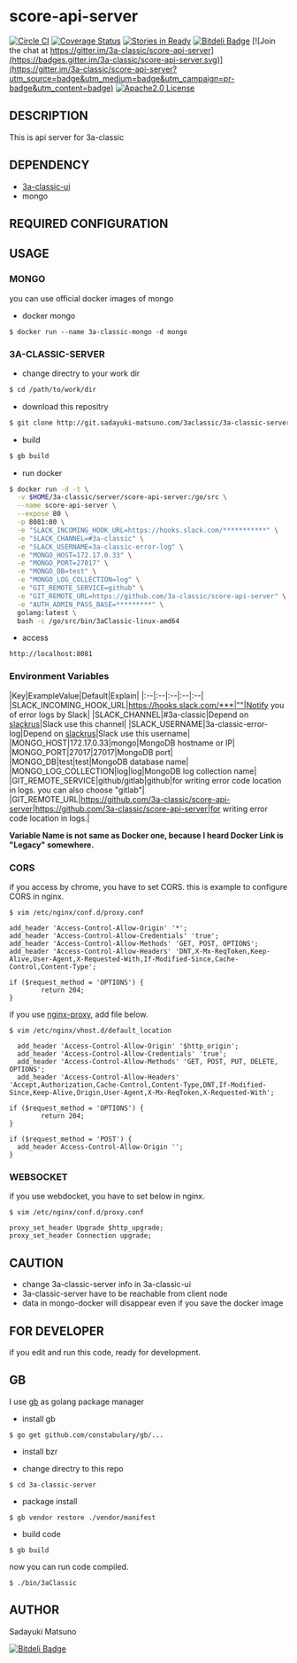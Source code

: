 # score-api-server

[![Circle CI](https://circleci.com/gh/3a-classic/score-api-server.svg?style=shield&circle-token=05ab242168e17f5fd1b442f85002417e6e963a3a)](https://circleci.com/gh/3a-classic/score-api-server)
[![Coverage Status](https://coveralls.io/repos/3a-classic/score-api-server/badge.svg?branch=master&service=github)](https://coveralls.io/github/3a-classic/score-api-server?branch=master)
[![Stories in Ready](https://badge.waffle.io/3a-classic/score-api-server.png?label=ready&title=Ready)](https://waffle.io/3a-classic/score-api-server)
[![Bitdeli Badge](https://d2weczhvl823v0.cloudfront.net/3a-classic/score-api-server/trend.png)](https://bitdeli.com/free "Bitdeli Badge")
[![Join the chat at https://gitter.im/3a-classic/score-api-server](https://badges.gitter.im/3a-classic/score-api-server.svg)](https://gitter.im/3a-classic/score-api-server?utm_source=badge&utm_medium=badge&utm_campaign=pr-badge&utm_content=badge)
[![Apache2.0 License](http://img.shields.io/badge/license-Apache2.0-blue.svg?style=flat)](LICENSE)

## DESCRIPTION

This is api server for 3a-classic

## DEPENDENCY

* [3a-classic-ui](https://github.com/3a-classic/score)
* mongo

## REQUIRED CONFIGURATION


## USAGE

### MONGO

you can use official docker images of mongo

* docker mongo

```
$ docker run --name 3a-classic-mongo -d mongo
```

### 3A-CLASSIC-SERVER

* change directry to your work dir

```bash
$ cd /path/to/work/dir
```

* download this repositry

```bash
$ git clone http://git.sadayuki-matsuno.com/3aclassic/3a-classic-server.git
```

* build

```bash
$ gb build
```

* run docker

```bash
$ docker run -d -t \
  -v $HOME/3a-classic/server/score-api-server:/go/src \
  --name score-api-server \
  --expose 80 \
  -p 8081:80 \
  -e "SLACK_INCOMING_HOOK_URL=https://hooks.slack.com/***********" \
  -e "SLACK_CHANNEL=#3a-classic" \
  -e "SLACK_USERNAME=3a-classic-error-log" \
  -e "MONGO_HOST=172.17.0.33" \
  -e "MONGO_PORT=27017" \
  -e "MONGO_DB=test" \
  -e "MONGO_LOG_COLLECTION=log" \
  -e "GIT_REMOTE_SERVICE=github" \
  -e "GIT_REMOTE_URL=https://github.com/3a-classic/score-api-server" \
  -e "AUTH_ADMIN_PASS_BASE=*********" \
  golang:latest \
  bash -c /go/src/bin/3aClassic-linux-amd64
```

* access

```
http://localhost:8081
```

### Environment Variables

|Key|ExampleValue|Default|Explain|
|:--|:--|:--|:--|:--|
|SLACK_INCOMING_HOOK_URL|https://hooks.slack.com/***|""|Notify you of error logs by Slack|
|SLACK_CHANNEL|#3a-classic|Depend on [slackrus](https://github.com/johntdyer/slackrus)|Slack use this channel|
|SLACK_USERNAME|3a-classic-error-log|Depend on [slackrus](https://github.com/johntdyer/slackrus)|Slack use this username|
|MONGO_HOST|172.17.0.33|mongo|MongoDB hostname or IP|
|MONGO_PORT|27017|27017|MongoDB port|
|MONGO_DB|test|test|MongoDB database name|
|MONGO_LOG_COLLECTION|log|log|MongoDB log collection name|
|GIT_REMOTE_SERVICE|github/gitlab|github|for writing error code location in logs. you can also choose "gitlab"|
|GIT_REMOTE_URL|https://github.com/3a-classic/score-api-server|https://github.com/3a-classic/score-api-server|for writing error code location in logs.|

**Variable Name is not same as Docker one, because I heard Docker Link is "Legacy" somewhere.**

### CORS

if you access by chrome, you have to set CORS.
this is example to configure CORS in nginx.

```
$ vim /etc/nginx/conf.d/proxy.conf

add_header 'Access-Control-Allow-Origin' '*';
add_header 'Access-Control-Allow-Credentials' 'true';
add_header 'Access-Control-Allow-Methods' 'GET, POST, OPTIONS';
add_header 'Access-Control-Allow-Headers' 'DNT,X-Mx-ReqToken,Keep-Alive,User-Agent,X-Requested-With,If-Modified-Since,Cache-Control,Content-Type';

if ($request_method = 'OPTIONS') {
        return 204;
}
```

if you use [nginx-proxy](https://github.com/jwilder/nginx-proxy), add file below.

```
$ vim /etc/nginx/vhost.d/default_location 

  add_header 'Access-Control-Allow-Origin' '$http_origin';
  add_header 'Access-Control-Allow-Credentials' 'true';
  add_header 'Access-Control-Allow-Methods' 'GET, POST, PUT, DELETE, OPTIONS';
  add_header 'Access-Control-Allow-Headers' 'Accept,Authorization,Cache-Control,Content-Type,DNT,If-Modified-Since,Keep-Alive,Origin,User-Agent,X-Mx-ReqToken,X-Requested-With';

if ($request_method = 'OPTIONS') {
        return 204;
}

if ($request_method = 'POST') {
  add_header Access-Control-Allow-Origin '';
}
```

### WEBSOCKET

if you use webdocket, you have to set below in nginx.

```
$ vim /etc/nginx/conf.d/proxy.conf

proxy_set_header Upgrade $http_upgrade;
proxy_set_header Connection upgrade;
```

## CAUTION

* change 3a-classic-server info in 3a-classic-ui
* 3a-classic-server have to be reachable from client node
* data in mongo-docker will disappear even if you save the docker image

## FOR DEVELOPER

if you edit and run this code, ready for development.

## GB

I use [gb](https://getgb.io/) as golang package manager

* install gb

```
$ go get github.com/constabulary/gb/...
```

* install bzr

* change directry to this repo

```
$ cd 3a-classic-server
```

* package install

```
$ gb vendor restore ./vendor/manifest
```

* build code

```
$ gb build
```

now you can run code compiled.

```
$ ./bin/3aClassic
```

## AUTHOR

 Sadayuki Matsuno


[![Bitdeli Badge](https://d2weczhvl823v0.cloudfront.net/3a-classic/score-api-server/trend.png)](https://bitdeli.com/free "Bitdeli Badge")

